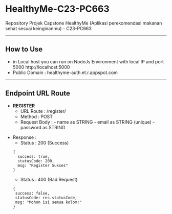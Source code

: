 # HealthyMe-C23-PC663
Repository Projek Capstone HealthyMe (Aplikasi perekomendasi makanan sehat sesuai keinginanmu) - C23-PC663

---

## How to Use
- in Local host you can run on NodeJs Environment with local IP and port 5000 http://localhost:5000
- Public Domain : healthyme-auth.et.r.appspot.com

---

## Endpoint URL Route
- **REGISTER**
  * URL Route : /register/
  * Method : POST
  * Request Body : - name as STRING
                   - email as STRING (unique)
                   - password as STRING
                   
 * Response : 
    - Status : 200 (Success)
    ```
    {
      success: true,
      statusCode: 200,
      msg: "Register Sukses"
    }
    ```
   - Status : 400 (Bad Request)
    ```
    {
     success: false,
     statusCode: res.statusCode,
     msg: "Mohon isi semua kolom!"
    }
    ```
